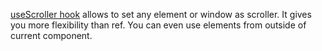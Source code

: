[useScroller hook](https://af-utils.com/virtual/reference/virtual-react.usescroller) allows to set any element or window
as scroller. It gives you more flexibility than ref. You can even use elements from outside of current component.
